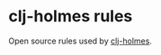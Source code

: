 # clj-holmes rules
Open source rules used by [clj-holmes](https://github.com/clj-holmes/clj-holmes).
